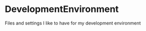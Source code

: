 DevelopmentEnvironment
======================

Files and settings I like to have for my development environment

